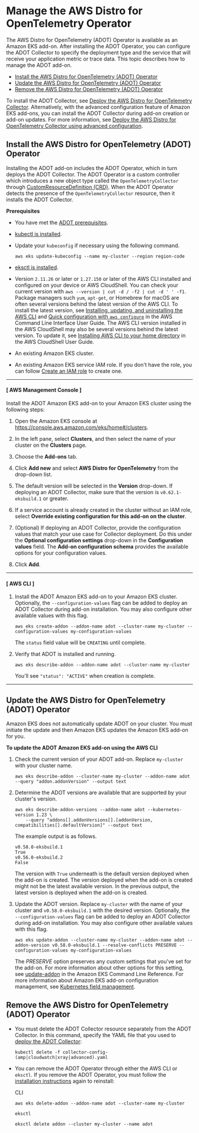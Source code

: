 # Manage the AWS Distro for OpenTelemetry Operator<a name="adot-manage"></a>

The AWS Distro for OpenTelemetry \(ADOT\) Operator is available as an Amazon EKS add\-on\. After installing the ADOT Operator, you can configure the ADOT Collector to specify the deployment type and the service that will receive your application metric or trace data\. This topic describes how to manage the ADOT add\-on\.
+ [Install the AWS Distro for OpenTelemetry \(ADOT\) Operator](#adot-install)
+ [Update the AWS Distro for OpenTelemetry \(ADOT\) Operator](#adot-update)
+ [Remove the AWS Distro for OpenTelemetry \(ADOT\) Operator](#adot-remove)

To install the ADOT Collector, see [Deploy the AWS Distro for OpenTelemetry Collector](deploy-collector.md)\. Alternatively, with the advanced configuration feature of Amazon EKS add\-ons, you can install the ADOT Collector during add\-on creation or add\-on updates\. For more information, see [Deploy the AWS Distro for OpenTelemetry Collector using advanced configuration](deploy-collector-advanced-configuration.md)\.

## Install the AWS Distro for OpenTelemetry \(ADOT\) Operator<a name="adot-install"></a>

Installing the ADOT add\-on includes the ADOT Operator, which in turn deploys the ADOT Collector\. The ADOT Operator is a custom controller which introduces a new object type called the `OpenTelemetryCollector` through [CustomResourceDefinition \(CRD\)](https://kubernetes.io/docs/tasks/extend-kubernetes/custom-resources/custom-resource-definitions/)\. When the ADOT Operator detects the presence of the `OpenTelemetryCollector` resource, then it installs the ADOT Collector\.

**Prerequisites**
+ You have met the [ADOT prerequisites](adot-reqts.md)\.
+ [kubectl is installed](install-kubectl.md)\.
+ Update your `kubeconfig` if necessary using the following command\.

  ```
  aws eks update-kubeconfig --name my-cluster --region region-code
  ```
+ [eksctl is installed](eksctl.md)\.
+ Version `2.11.26` or later or `1.27.150` or later of the AWS CLI installed and configured on your device or AWS CloudShell\. You can check your current version with `aws --version | cut -d / -f2 | cut -d ' ' -f1`\. Package managers such `yum`, `apt-get`, or Homebrew for macOS are often several versions behind the latest version of the AWS CLI\. To install the latest version, see [ Installing, updating, and uninstalling the AWS CLI](https://docs.aws.amazon.com/cli/latest/userguide/cli-chap-install.html) and [Quick configuration with `aws configure`](https://docs.aws.amazon.com/cli/latest/userguide/cli-configure-quickstart.html#cli-configure-quickstart-config) in the AWS Command Line Interface User Guide\. The AWS CLI version installed in the AWS CloudShell may also be several versions behind the latest version\. To update it, see [ Installing AWS CLI to your home directory](https://docs.aws.amazon.com/cloudshell/latest/userguide/vm-specs.html#install-cli-software) in the AWS CloudShell User Guide\.
+ An existing Amazon EKS cluster\.
+ An existing Amazon EKS service IAM role\. If you don't have the role, you can follow [Create an IAM role](adot-iam.md) to create one\.

------
#### [ AWS Management Console ]

Install the ADOT Amazon EKS add\-on to your Amazon EKS cluster using the following steps:

1. Open the Amazon EKS console at [https://console\.aws\.amazon\.com/eks/home\#/clusters](https://console.aws.amazon.com/eks/home#/clusters)\.

1. In the left pane, select **Clusters**, and then select the name of your cluster on the **Clusters** page\.

1. Choose the **Add\-ons** tab\.

1. Click **Add new** and select **AWS Distro for OpenTelemetry** from the drop\-down list\.

1. The default version will be selected in the **Version** drop\-down\. If deploying an ADOT Collector, make sure that the version is `v0.62.1-eksbuild.1` or greater\.

1. If a service account is already created in the cluster without an IAM role, select **Override existing configuration for this add\-on on the cluster**\.

1. \(Optional\) If deploying an ADOT Collector, provide the configuration values that match your use case for Collector deployment\. Do this under the **Optional configuration settings** drop\-down in the **Configuration values** field\. The **Add\-on configuration schema** provides the available options for your configuration values\.

1. Click **Add**\.

------
#### [ AWS CLI ]

1. Install the ADOT Amazon EKS add\-on to your Amazon EKS cluster\. Optionally, the `--configuration-values` flag can be added to deploy an ADOT Collector during add\-on installation\. You may also configure other available values with this flag\.

   ```
   aws eks create-addon --addon-name adot --cluster-name my-cluster --configuration-values my-configuration-values
   ```

   The `status` field value will be `CREATING` until complete\.

1. Verify that ADOT is installed and running\.

   ```
   aws eks describe-addon --addon-name adot --cluster-name my-cluster
   ```

   You'll see `"status": "ACTIVE"` when creation is complete\.

------

## Update the AWS Distro for OpenTelemetry \(ADOT\) Operator<a name="adot-update"></a>

Amazon EKS does not automatically update ADOT on your cluster\. You must initiate the update and then Amazon EKS updates the Amazon EKS add\-on for you\. 

**To update the ADOT Amazon EKS add\-on using the AWS CLI**

1. Check the current version of your ADOT add\-on\. Replace `my-cluster` with your cluster name\.

   ```
   aws eks describe-addon --cluster-name my-cluster --addon-name adot --query "addon.addonVersion" --output text
   ```

1. Determine the ADOT versions are available that are supported by your cluster's version\.

   ```
   aws eks describe-addon-versions --addon-name adot --kubernetes-version 1.23 \
       --query "addons[].addonVersions[].[addonVersion, compatibilities[].defaultVersion]" --output text
   ```

   The example output is as follows\.

   ```
   v0.58.0-eksbuild.1
   True
   v0.56.0-eksbuild.2
   False
   ```

   The version with `True` underneath is the default version deployed when the add\-on is created\. The version deployed when the add\-on is created might not be the latest available version\. In the previous output, the latest version is deployed when the add\-on is created\.

1. Update the ADOT version\. Replace `my-cluster` with the name of your cluster and `v0.58.0-eksbuild.1` with the desired version\. Optionally, the `--configuration-values` flag can be added to deploy an ADOT Collector during add\-on installation\. You may also configure other available values with this flag\.

   ```
   aws eks update-addon --cluster-name my-cluster --addon-name adot --addon-version v0.58.0-eksbuild.1 --resolve-conflicts PRESERVE --configuration-values my-configuration-values
   ```

   The *PRESERVE* option preserves any custom settings that you've set for the add\-on\. For more information about other options for this setting, see [update\-addon](https://docs.aws.amazon.com/cli/latest/reference/eks/update-addon.html) in the Amazon EKS Command Line Reference\. For more information about Amazon EKS add\-on configuration management, see [ Kubernetes field management](kubernetes-field-management.md)\.

## Remove the AWS Distro for OpenTelemetry \(ADOT\) Operator<a name="adot-remove"></a>
+ You must delete the ADOT Collector resource separately from the ADOT Collector\. In this command, specify the YAML file that you used to [deploy the ADOT Collector](deploy-collector.md):

  ```
  kubectl delete -f collector-config-(amp|cloudwatch|xray|advanced).yaml
  ```
+ You can remove the ADOT Operator through either the AWS CLI or `eksctl`\. If you remove the ADOT Operator, you must follow the [installation instructions](#adot-install) again to reinstall:

  CLI

  ```
  aws eks delete-addon --addon-name adot --cluster-name my-cluster
  ```

  `eksctl`

  ```
  eksctl delete addon --cluster my-cluster --name adot
  ```